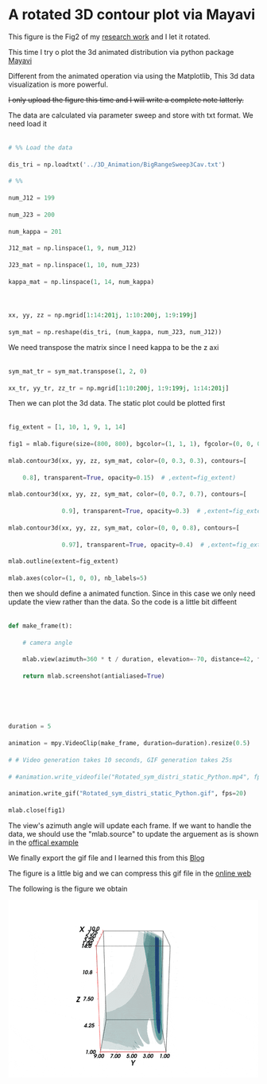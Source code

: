 # A rotated 3D contour plot via Mayavi







This figure is the Fig2 of my [research work](https://arxiv.org/abs/1908.03683) and I let it rotated.



This time I try o plot the 3d animated distribution via python package [Mayavi](http://docs.enthought.com/mayavi/mayavi/)



Different from the animated operation via using the Matplotlib, This 3d data visualization is more powerful.



~~I only upload the figure this time and I will write a complete note latterly.~~



The data are calculated via parameter sweep and store with txt format. We need load it 



```python

# %% Load the data

dis_tri = np.loadtxt('../3D_Animation/BigRangeSweep3Cav.txt')

# %%

num_J12 = 199

num_J23 = 200

num_kappa = 201

J12_mat = np.linspace(1, 9, num_J12)

J23_mat = np.linspace(1, 10, num_J23)

kappa_mat = np.linspace(1, 14, num_kappa)



xx, yy, zz = np.mgrid[1:14:201j, 1:10:200j, 1:9:199j]

sym_mat = np.reshape(dis_tri, (num_kappa, num_J23, num_J12))

```



We need transpose the matrix since I need kappa to be the z axi



```python

sym_mat_tr = sym_mat.transpose(1, 2, 0)

xx_tr, yy_tr, zz_tr = np.mgrid[1:10:200j, 1:9:199j, 1:14:201j]

```



Then we can plot the 3d data.  The static plot could be plotted first



```python

fig_extent = [1, 10, 1, 9, 1, 14]

fig1 = mlab.figure(size=(800, 800), bgcolor=(1, 1, 1), fgcolor=(0, 0, 0))

mlab.contour3d(xx, yy, zz, sym_mat, color=(0, 0.3, 0.3), contours=[

    0.8], transparent=True, opacity=0.15)  # ,extent=fig_extent)

mlab.contour3d(xx, yy, zz, sym_mat, color=(0, 0.7, 0.7), contours=[

               0.9], transparent=True, opacity=0.3)  # ,extent=fig_extent)

mlab.contour3d(xx, yy, zz, sym_mat, color=(0, 0, 0.8), contours=[

               0.97], transparent=True, opacity=0.4)  # ,extent=fig_extent)

mlab.outline(extent=fig_extent)

mlab.axes(color=(1, 0, 0), nb_labels=5)

```



then we should define a animated function. Since in this case we only need update the view rather than the data. So the code is a little bit  diffeent



```python

def make_frame(t):

    # camera angle

    mlab.view(azimuth=360 * t / duration, elevation=-70, distance=42, focalpoint=[5.5, 5, 7.5])

    return mlab.screenshot(antialiased=True)





duration = 5

animation = mpy.VideoClip(make_frame, duration=duration).resize(0.5)

# # Video generation takes 10 seconds, GIF generation takes 25s

# #animation.write_videofile("Rotated_sym_distri_static_Python.mp4", fps=20)

animation.write_gif("Rotated_sym_distri_static_Python.gif", fps=20)

mlab.close(fig1)

```



The view's  azimuth angle will update each frame. If we want to handle the data, we should use the "mlab.source"  to update the arguement as is shown in the [offical example](http://docs.enthought.com/mayavi/mayavi/mlab_animating.html?highlight=animation)



 We finally export the gif file and I learned this from this [Blog](http://zulko.github.io/blog/archives/)



The figure is a little big and we can compress this gif file in the [online web](https://docsmall.com/gif-compress)



The following is the figure we obtain



![The rotated 3d contour plots](https://raw.githubusercontent.com/knifelees3/my_pictures/master/picgoup/Rotated_sym_distri_static_Python.gif)
